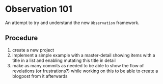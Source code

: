 #  Observation 101
An attempt to try and understand the new `Observation` framework.

## Procedure
1. create a new project
1. implement a simple example with a master-detail showing items with a title in a list and enabling mutating this title in detail
1. make as many commits as needed to be able to show the flow of revelations (or frustrations?) while working on this to be able to create a blogpost from it afterwards 
